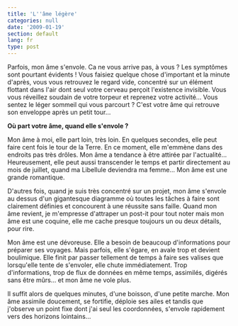 ```yaml
---
title: 'L''âme légère'
categories: null
date: '2009-01-19'
section: default
lang: fr
type: post
---
```


Parfois, mon âme s'envole. Ca ne vous arrive pas, à vous&nbsp;? Les symptômes sont pourtant évidents&nbsp;! Vous faisiez quelque chose d'important et la minute d'après, vous vous retrouvez le regard vide, concentré sur un élément flottant dans l'air dont seul votre cerveau perçoit l'existence invisible. Vous vous réveillez soudain de votre torpeur et reprenez votre activité… Vous sentez le léger sommeil qui vous parcourt&nbsp;? C'est votre âme qui retrouve son enveloppe après un petit tour…

**Où part votre âme, quand elle s'envole&nbsp;?**

Mon âme à moi, elle part loin, très loin. En quelques secondes, elle peut faire cent fois le tour de la Terre. En ce moment, elle m'emmène dans des endroits pas très drôles. Mon âme a tendance à être attirée par l'actualité… Heureusement, elle peut aussi transcender le temps et partir directement au mois de juillet, quand ma Libellule deviendra ma femme… Mon âme est une grande romantique.

D'autres fois, quand je suis très concentré sur un projet, mon âme s'envole au dessus d'un gigantesque diagramme où toutes les tâches à faire sont clairement définies et concourent à une réussite sans faille. Quand mon âme revient, je m'empresse d'attraper un post-it pour tout noter mais mon âme est une coquine, elle me cache presque toujours un ou deux détails, pour rire.

Mon âme est une dévoreuse. Elle a besoin de beaucoup d'informations pour préparer ses voyages. Mais parfois, elle s'égare, en avale trop et devient boulimique. Elle finit par passer tellement de temps à faire ses valises que lorsqu'elle tente de s'envoler, elle chute immédiatement. Trop d'informations, trop de flux de données en même temps, assimilés, digérés sans être mûrs… et mon âme ne vole plus.

Il suffit alors de quelques minutes, d'une boisson, d'une petite marche. Mon âme assimile doucement, se fortifie, déploie ses ailes et tandis que j'observe un point fixe dont j'ai seul les coordonnées, s'envole rapidement vers des horizons lointains…